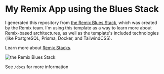 # My Remix App using the Blues Stack

I generated this repository from [the Remix Blues Stack](https://github.com/remix-run/blues-stack), which was created by the Remix team. I'm using this template as a way to learn more about Remix-based architectures, as well as the template's included technologies (like PostgreSQL, Prisma, Docker, and TailwindCSS).


Learn more about [Remix Stacks](https://remix.run/stacks).

![the Remix Blues Stack](https://repository-images.githubusercontent.com/461012689/37d5bd8b-fa9c-4ab0-893c-f0a199d5012d)

See `/docs` for more information